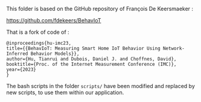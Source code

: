 This folder is based on the GitHub repository of François De Keersmaeker :


https://github.com/fdekeers/BehavIoT



That is a fork of code of :
```
@inproceedings{hu-imc23,
title={{BehavIoT: Measuring Smart Home IoT Behavior Using Network-Inferred Behavior Models}},
author={Hu, Tianrui and Dubois, Daniel J. and Choffnes, David},
booktitle={Proc. of the Internet Measurement Conference (IMC)},
year={2023}
}
```


The bash scripts in the folder `scripts/` have been modified and replaced by new scripts,
to use them within our application.